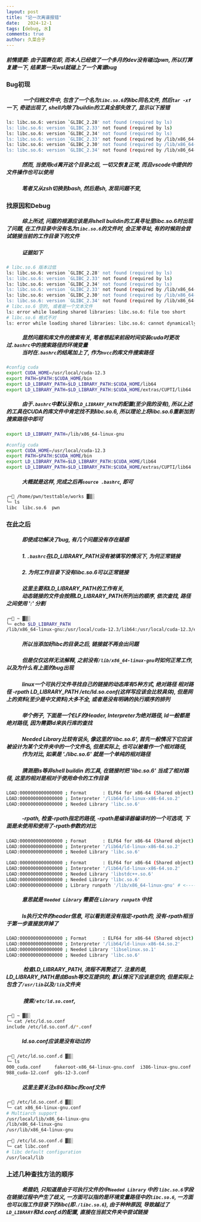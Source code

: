```yaml
---
layout: post
title: "记一次离谱报错"
date:   2024-12-1
tags: [debug, 水]
comments: true
author: 久菜合子
---
```


##### 前情提要: 由于国赛在即, 而本人已经做了一个多月的dev没有碰过pwn, 所以打算复建一下, 结果第一天wsl就碰上了一个离谱bug

### Bug初现
##### &emsp;&emsp;&emsp; 一个归档文件中, 包含了一个名为```libc.so.6```的libc同名文件, 然后```tar -xf```一下, 奇迹出现了, shell内除了buildin的工具全部失效了, 显示以下报错
```sh
ls: libc.so.6: version `GLIBC_2.28' not found (required by ls)
ls: libc.so.6: version `GLIBC_2.33' not found (required by ls)
ls: libc.so.6: version `GLIBC_2.34' not found (required by ls)
ls: libc.so.6: version `GLIBC_2.33' not found (required by /lib/x86_64-linux-gnu/libselinux.so.1)
ls: libc.so.6: version `GLIBC_2.30' not found (required by /lib/x86_64-linux-gnu/libselinux.so.1)
ls: libc.so.6: version `GLIBC_2.34' not found (required by /lib/x86_64-linux-gnu/libselinux.so.1)
```
##### &emsp;&emsp;&emsp;然而, 当使用cd离开这个目录之后, 一切又恢复正常, 而且vscode中提供的文件操作也可以使用
##### &emsp;&emsp;&emsp;笔者又从zsh切换到bash, 然后是sh, 发现问题不变,
### 找原因和Debug
#####  &emsp;&emsp;&emsp;综上所述, 问题的根源应该是非shell buildin的工具寻址里libc.so.6时出现了问题, 在工作目录中没有名为```libc.so.6```的文件时, 会正常寻址, 有的时候则会尝试链接当前的工作目录下的文件
##### &emsp;&emsp;&emsp;证据如下
```sh
# libc.so.6 版本过低
ls: libc.so.6: version `GLIBC_2.28' not found (required by ls)
ls: libc.so.6: version `GLIBC_2.33' not found (required by ls)
ls: libc.so.6: version `GLIBC_2.34' not found (required by ls)
ls: libc.so.6: version `GLIBC_2.33' not found (required by /lib/x86_64-linux-gnu/libselinux.so.1)
ls: libc.so.6: version `GLIBC_2.30' not found (required by /lib/x86_64-linux-gnu/libselinux.so.1)
ls: libc.so.6: version `GLIBC_2.34' not found (required by /lib/x86_64-linux-gnu/libselinux.so.1)
# libc.so.6 空的, 或者是一个文本文件
ls: error while loading shared libraries: libc.so.6: file too short
# libc.so.6 格式不对
ls: error while loading shared libraries: libc.so.6: cannot dynamically load position-independent executable
```
#####  &emsp;&emsp;&emsp;显然问题和库文件的搜索有关, 笔者想起来前段时间安装cuda时更改过```.bashrc```中的搜索路径的环境变量<br> &emsp;&emsp;&emsp;当时在```.bashrc```的结尾加上了, 作为```nvcc```的库文件搜索路径
```sh
#config cuda
export CUDA_HOME=/usr/local/cuda-12.3
export PATH=$PATH:$CUDA_HOME/bin
export LD_LIBRARY_PATH=$LD_LIBRARY_PATH:$CUDA_HOME/lib64
export LD_LIBRARY_PATH=$LD_LIBRARY_PATH:$CUDA_HOME/extras/CUPTI/lib64
```
##### &emsp;&emsp;&emsp;由于```.bashrc```中默认没有```LD_LIBRARY_PATH```的配置(至少我的没有), 所以上述的工具在CUDA的库文件中肯定找不到libc.so.6, 所以理论上将libc.so.6重新加到搜索路径中即可
```sh
export LD_LIBRARY_PATH=/lib/x86_64-linux-gnu

#config cuda
export CUDA_HOME=/usr/local/cuda-12.3
export PATH=$PATH:$CUDA_HOME/bin
export LD_LIBRARY_PATH=$LD_LIBRARY_PATH:$CUDA_HOME/lib64
export LD_LIBRARY_PATH=$LD_LIBRARY_PATH:$CUDA_HOME/extras/CUPTI/lib64
```
##### &emsp;&emsp;&emsp;大概就是这样, 完成之后再```source .bashrc```, 即可
```zsh
╭─ /home/pwn/testtable/works ▓▒░                                                                                         ░▒▓ ✔  root@PainTech  10:48:21 ─╮
╰─ ls                                                                                                                                                       ─╯
libc  libc.so.6  pwn
```

### 在此之后
##### &emsp;&emsp;&emsp;即使成功解决了bug, 有几个问题没有存在疑惑
##### &emsp;&emsp;&emsp;1. ```.bashrc```在LD_LIBRARY_PATH没有被填写的情况下, 为何正常链接
##### &emsp;&emsp;&emsp;2. 为何工作目录下没有libc.so.6可以正常链接
##### &emsp;&emsp;&emsp;这里主要和LD_LIBRARY_PATH的工作有关,<br>&emsp;&emsp;&emsp;动态链接的文件会按照LD_LIBRARY_PATH所列出的顺序, 依次查找, 路径之间使用 ':' 分割
```sh
╭─ ~ ▓▒░                                                                                                                         ░▒▓ ✔  root@PainTech  11:09:01 ─╮
╰─ echo $LD_LIBRARY_PATH                                                                                                                                            ─╯
/lib/x86_64-linux-gnu:/usr/local/cuda-12.3/lib64:/usr/local/cuda-12.3/extras/CUPTI/lib64
```
##### &emsp;&emsp;&emsp;所以当添加好libc的目录之后, 链接就不再会出问题<br>
##### &emsp;&emsp;&emsp;但是仅仅这样无法解释, 之前没有```/lib/x86_64-linux-gnu```时如何正常工作, 以及为什么有上面的bug出现<br>
##### &emsp;&emsp;&emsp;linux一个可执行文件寻找自己的链接的动态库有5种方式, 绝对路径 相对路径 -rpath LD_LIBRARY_PATH /etc/ld.so.conf(这样写应该会比较具体), 但是网上的资料(至少是中文资料)大多不全, 或者是没有明确的执行顺序的排列<br>
##### &emsp;&emsp;&emsp;举个例子, 下面是一个ELF的Header, Interpreter为绝对路径, ld一般都是绝对路径, 因为需要ld来执行库的查找<br>
##### &emsp;&emsp;&emsp;Needed Library比较有说头, 像这里的'libc.so.6', 首先一般情况下它应该被设计为某个文件夹中的一个文件名, 但是实际上, 也可以被看作一个相对路径,<br>&emsp;&emsp;&emsp;作为对比, 如果是 './libc.so.6' 就是一个单纯的相对路径<br>
##### &emsp;&emsp;&emsp;猜测是ls等非shell buildin 的工具, 在链接时把 'libc.so.6' 当成了相对路径, 这里的相对是相对于使用命令的工作目录
```sh
LOAD:0000000000000000 ; Format      : ELF64 for x86-64 (Shared object)
LOAD:0000000000000000 ; Interpreter '/lib64/ld-linux-x86-64.so.2'
LOAD:0000000000000000 ; Needed Library 'libc.so.6'
```

##### &emsp;&emsp;&emsp;-rpath, 检查-rpath指定的路径, -rpath是编译器编译时的一个可选项, 下面是未使用和使用了-rpath参数的对比
```sh
LOAD:0000000000000000 ; Format      : ELF64 for x86-64 (Shared object)
LOAD:0000000000000000 ; Interpreter '/lib64/ld-linux-x86-64.so.2'
LOAD:0000000000000000 ; Needed Library 'libc.so.6'

LOAD:0000000000000000 ; Format      : ELF64 for x86-64 (Shared object)
LOAD:0000000000000000 ; Interpreter '/lib64/ld-linux-x86-64.so.2'
LOAD:0000000000000000 ; Needed Library 'libstdc++.so.6'
LOAD:0000000000000000 ; Needed Library 'libc.so.6'
LOAD:0000000000000000 ; Library runpath '/lib/x86_64-linux-gnu' # <------
```
##### &emsp;&emsp;&emsp;意思就是 ```Needed Library``` 需要在 ```Library runpath``` 中找
##### &emsp;&emsp;&emsp;ls执行文件的header信息, 可以看到是没有指定-rpath的, 没有-rpath相当于第一步直接放弃掉了
```sh
LOAD:0000000000000000 ; Format      : ELF64 for x86-64 (Shared object)
LOAD:0000000000000000 ; Interpreter '/lib64/ld-linux-x86-64.so.2'
LOAD:0000000000000000 ; Needed Library 'libselinux.so.1'
LOAD:0000000000000000 ; Needed Library 'libc.so.6'
```
##### &emsp;&emsp;&emsp; 检查LD_LIBRARY_PATH, 流程不再赘述了. 注意的是, LD_LIBRARY_PATH是由Bash等交互提供的, 默认情况下应该是空的, 但是实际上包含了```/usr/lib```以及```/lib```文件夹<br>
#####  &emsp;&emsp;&emsp; 搜索```/etc/ld.so.conf```, 
```sh
╭─ ~ ▓▒░                                                                                                                         ░▒▓ ✔  root@PainTech  13:24:04 ─╮
╰─ cat /etc/ld.so.conf                                                                                                                                              ─╯
include /etc/ld.so.conf.d/*.conf
```
##### &emsp;&emsp;&emsp;ld.so.conf应该是没有动过的
```sh
╭─ /etc/ld.so.conf.d ▓▒░                                                                                                         ░▒▓ ✔  root@PainTech  13:25:10 ─╮
╰─ ls                                                                                                                                                               ─╯
000_cuda.conf     fakeroot-x86_64-linux-gnu.conf  i386-linux-gnu.conf  libc.conf              zz_i386-biarch-compat.conf
988_cuda-12.conf  gds-12-3.conf  
```
##### &emsp;&emsp;&emsp;这里主要关注x86和libc的conf文件
```sh
╭─ /etc/ld.so.conf.d ▓▒░                                                                                                         ░▒▓ ✔  root@PainTech  13:25:52 ─╮
╰─ cat x86_64-linux-gnu.conf                                                                                                                                        ─╯
# Multiarch support
/usr/local/lib/x86_64-linux-gnu
/lib/x86_64-linux-gnu
/usr/lib/x86_64-linux-gnu
```
```sh
╭─ /etc/ld.so.conf.d ▓▒░                                                                                                         ░▒▓ ✔  root@PainTech  13:25:56 ─╮
╰─ cat libc.conf                                                                                                                                                    ─╯
# libc default configuration
/usr/local/lib
```

### 上述几种查找方法的顺序
##### &emsp;&emsp;&emsp;希腊奶, 只知道是由于可执行文件的中```Needed Library``` 中的 ```libc.so.6```字段在链接过程中产生了歧义, 一方面可以指的是环境变量路径中的```libc.so.6```, 一方面也可以指工作目录下的libc(即```./libc.so.6```), 由于种种原因, 导致越过了```LD_LIBRARY```和ld.conf.d的配置, 直接在当前文件夹中尝试链接
